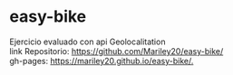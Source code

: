 # easy-bike
Ejercicio evaluado con api Geolocalitation  
link Repositorio: <https://github.com/Mariley20/easy-bike/>  
gh-pages: <https://mariley20.github.io/easy-bike/.>
